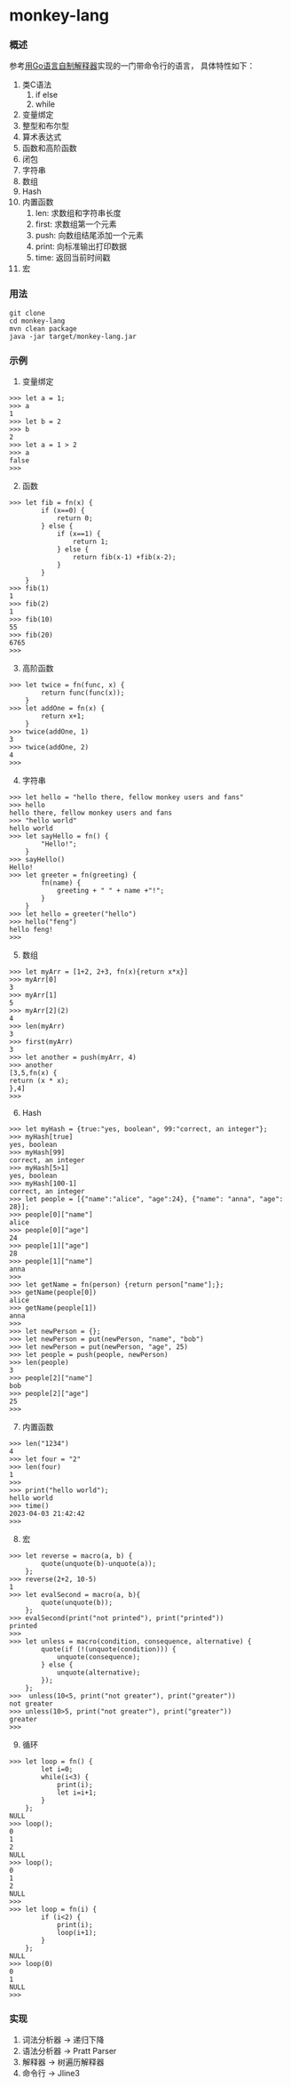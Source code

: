 # monkey-lang

### 概述
参考[用Go语言自制解释器](https://book.douban.com/subject/35909085/)实现的一门带命令行的语言， 具体特性如下：
1. 类C语法
    1. if else
    2. while
2. 变量绑定
3. 整型和布尔型
4. 算术表达式
5. 函数和高阶函数
6. 闭包
7. 字符串
8. 数组
9. Hash
10. 内置函数
    1. len: 求数组和字符串长度
    2. first: 求数组第一个元素
    3. push: 向数组结尾添加一个元素
    4. print: 向标准输出打印数据
    5. time: 返回当前时间戳
11. 宏


### 用法
```shell
git clone
cd monkey-lang
mvn clean package
java -jar target/monkey-lang.jar
```

### 示例
1. 变量绑定
```shell
>>> let a = 1;
>>> a
1
>>> let b = 2
>>> b
2
>>> let a = 1 > 2
>>> a
false
>>> 
```
2. 函数
```shell
>>> let fib = fn(x) {
        if (x==0) {
            return 0;
        } else {
            if (x==1) {
                return 1;
            } else {
                return fib(x-1) +fib(x-2);
            }
        }
    }
>>> fib(1)
1
>>> fib(2)
1
>>> fib(10)
55
>>> fib(20)
6765
>>> 
```
3. 高阶函数
```shell
>>> let twice = fn(func, x) {
        return func(func(x));
    }
>>> let addOne = fn(x) {
        return x+1;
    }
>>> twice(addOne, 1)
3
>>> twice(addOne, 2)
4
>>>
```
4. 字符串
```shell
>>> let hello = "hello there, fellow monkey users and fans"
>>> hello
hello there, fellow monkey users and fans
>>> "hello world"
hello world
>>> let sayHello = fn() {
        "Hello!";
    }
>>> sayHello()
Hello!
>>> let greeter = fn(greeting) {
        fn(name) {
            greeting + " " + name +"!";
        }
    }
>>> let hello = greeter("hello")
>>> hello("feng")
hello feng!
>>>
```
5. 数组
```shell
>>> let myArr = [1+2, 2+3, fn(x){return x*x}]
>>> myArr[0]
3
>>> myArr[1]
5
>>> myArr[2](2)
4
>>> len(myArr)
3
>>> first(myArr)
3
>>> let another = push(myArr, 4)
>>> another
[3,5,fn(x) {
return (x * x);
},4]
>>>
```
6. Hash
```shell
>>> let myHash = {true:"yes, boolean", 99:"correct, an integer"};
>>> myHash[true]
yes, boolean
>>> myHash[99]
correct, an integer
>>> myHash[5>1]
yes, boolean
>>> myHash[100-1]
correct, an integer
>>> let people = [{"name":"alice", "age":24}, {"name": "anna", "age": 28}];
>>> people[0]["name"]
alice
>>> people[0]["age"]
24
>>> people[1]["age"]
28
>>> people[1]["name"]
anna
>>> 
>>> let getName = fn(person) {return person["name"];};
>>> getName(people[0])
alice
>>> getName(people[1])
anna
>>>
>>> let newPerson = {};
>>> let newPerson = put(newPerson, "name", "bob")
>>> let newPerson = put(newPerson, "age", 25)
>>> let people = push(people, newPerson)
>>> len(people)
3
>>> people[2]["name"]
bob
>>> people[2]["age"]
25
>>>
```
7. 内置函数
```shell
>>> len("1234")
4
>>> let four = "2"
>>> len(four)
1
>>>
>>> print("hello world");
hello world
>>> time()
2023-04-03 21:42:42
>>> 
```
8. 宏
```shell
>>> let reverse = macro(a, b) {
        quote(unquote(b)-unquote(a));
    };
>>> reverse(2+2, 10-5)
1
>>> let evalSecond = macro(a, b){
        quote(unquote(b));
    };
>>> evalSecond(print("not printed"), print("printed"))
printed
>>>
>>> let unless = macro(condition, consequence, alternative) {
        quote(if (!(unquote(condition))) {
            unquote(consequence);
        } else {
            unquote(alternative);
        });
    };
>>>  unless(10<5, print("not greater"), print("greater"))
not greater
>>> unless(10>5, print("not greater"), print("greater"))
greater
>>>
```
9. 循环
```shell
>>> let loop = fn() {
        let i=0;
        while(i<3) {
            print(i);
            let i=i+1;
        }
    };
NULL
>>> loop();
0
1
2
NULL
>>> loop();
0
1
2
NULL
>>>
>>> let loop = fn(i) {
        if (i<2) {
            print(i);
            loop(i+1);
        }
    };
NULL
>>> loop(0)
0
1
NULL
>>>
```

### 实现
1. 词法分析器 -> 递归下降
2. 语法分析器 -> Pratt Parser
3. 解释器 -> 树遍历解释器
4. 命令行 -> Jline3